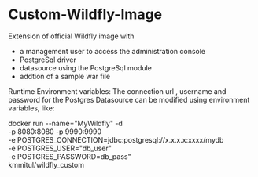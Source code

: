 # Custom-Wildfly-Image
Extension of official Wildfly image with

- a management user to access the administration console
- PostgreSql driver
- datasource using the PostgreSql module
- addtion of a sample war file


Runtime Environment variables: The connection url , username and password for the Postgres Datasource can be modified using environment variables, like:

docker run --name="MyWildfly" -d \
-p 8080:8080 -p 9990:9990 \
-e POSTGRES_CONNECTION=jdbc:postgresql://x.x.x.x:xxxx/mydb \
-e POSTGRES_USER="db_user" \
-e POSTGRES_PASSWORD=db_pass" \
kmmitul/wildfly_custom
